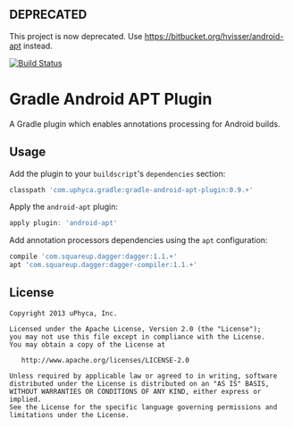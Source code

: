 ## DEPRECATED
This project is now deprecated. Use https://bitbucket.org/hvisser/android-apt instead.

[![Build Status](https://travis-ci.org/uPhyca/gradle-android-apt-plugin.png?branch=master)](http://travis-ci.org/uPhyca/gradle-android-apt-plugin)


Gradle Android APT Plugin
==================================

A Gradle plugin which enables annotations processing for Android builds.


Usage
-----

Add the plugin to your `buildscript`'s `dependencies` section:
```groovy
classpath 'com.uphyca.gradle:gradle-android-apt-plugin:0.9.+'
```

Apply the `android-apt` plugin:
```groovy
apply plugin: 'android-apt'
```

Add annotation processors dependencies using the `apt` configuration:
```groovy
compile 'com.squareup.dagger:dagger:1.1.+'
apt 'com.squareup.dagger:dagger-compiler:1.1.+'
```

License
-------

    Copyright 2013 uPhyca, Inc.

    Licensed under the Apache License, Version 2.0 (the "License");
    you may not use this file except in compliance with the License.
    You may obtain a copy of the License at

       http://www.apache.org/licenses/LICENSE-2.0

    Unless required by applicable law or agreed to in writing, software
    distributed under the License is distributed on an "AS IS" BASIS,
    WITHOUT WARRANTIES OR CONDITIONS OF ANY KIND, either express or implied.
    See the License for the specific language governing permissions and
    limitations under the License.
